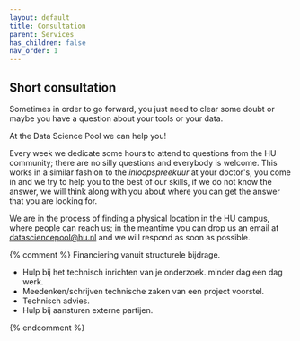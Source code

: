 ```yaml
---
layout: default
title: Consultation
parent: Services
has_children: false
nav_order: 1
---
```


## Short consultation

Sometimes in order to go forward, you just need to clear some doubt or maybe you have a question about your tools or your data. 

At the Data Science Pool we can help you!

Every week we dedicate some hours to attend to questions from the HU community; there are no silly questions and everybody is welcome. This works in a similar fashion to the *inloopspreekuur* at your doctor's, you come in and we try to help you to the best of our skills, if we do not know the answer, we will think along with you about where you can get the answer that you are looking for.

We are in the process of finding a physical location in the HU campus, where people can reach us; in the meantime you can drop us an email at <datasciencepool@hu.nl> and we will respond as soon as possible. 

{% comment %}
Financiering vanuit structurele bijdrage.

-   Hulp bij het technisch inrichten van je onderzoek. minder dag een dag werk. 
-   Meedenken/schrijven technische zaken van een project voorstel.
-   Technisch advies.
-   Hulp bij aansturen externe partijen. 

{% endcomment %}

